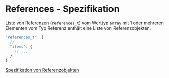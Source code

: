 # References - Spezifikation

Liste von Referenzen (`references_t`) vom Werttyp `array` mit 1 oder mehreren Elementen vom Typ Referenz enthält eine Liste von Referenzobjekten.

```javascript
"references_t": {
  // ...
  "items": {
    // ...
  }
}
```

[Spezifikation von Referenzobjekten](types/references/reference-spec.de.md)
